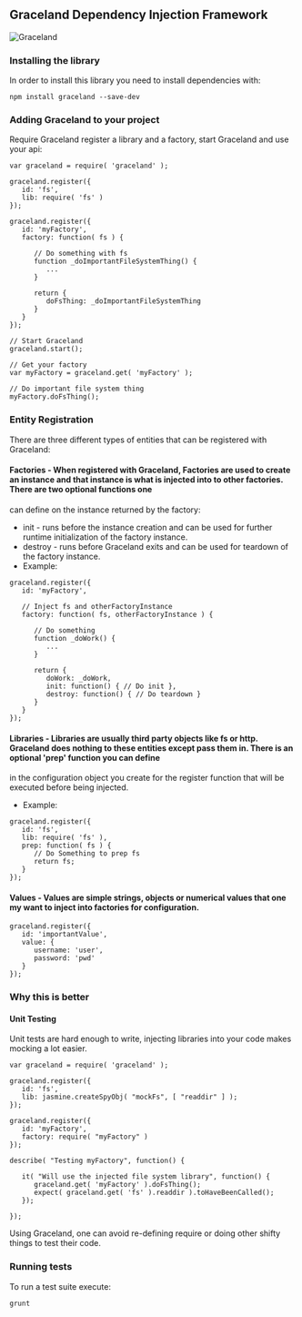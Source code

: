 ## Graceland Dependency Injection Framework
![Graceland](https://github.com/qtpeters/graceland/blob/master/wiki/images/GracelandGuitar_vectorized.png)
### Installing the library

In order to install this library you need to install dependencies with:

    npm install graceland --save-dev

### Adding Graceland to your project 

Require Graceland register a library and a factory, start Graceland and use your api:
```
var graceland = require( 'graceland' );

graceland.register({
   id: 'fs',
   lib: require( 'fs' )
});

graceland.register({
   id: 'myFactory',
   factory: function( fs ) {

      // Do something with fs 
      function _doImportantFileSystemThing() {
         ...
      }

      return {
         doFsThing: _doImportantFileSystemThing
      }
   }
});

// Start Graceland
graceland.start();

// Get your factory
var myFactory = graceland.get( 'myFactory' );

// Do important file system thing
myFactory.doFsThing();

```

### Entity Registration

There are three different types of entities that can be registered with Graceland:

#### Factories - When registered with Graceland, Factories are used to create an instance and that instance is what is injected into to other factories. There are two optional functions one 
  can define on the instance returned by the factory:
  * init - runs before the instance creation and can be used for further runtime initialization of the factory instance.
  * destroy - runs before Graceland exits and can be used for teardown of the factory instance.
  * Example:
``` 
graceland.register({
   id: 'myFactory',

   // Inject fs and otherFactoryInstance
   factory: function( fs, otherFactoryInstance ) {

      // Do something
      function _doWork() {
         ...
      }

      return {
         doWork: _doWork,
         init: function() { // Do init },
         destroy: function() { // Do teardown } 
      }
   }
});
```
#### Libraries - Libraries are usually third party objects like fs or http.  Graceland does nothing to these entities except pass them in. There is an optional 'prep' function you can define
  in the configuration object you create for the register function that will be executed before being injected.
  * Example:
```
graceland.register({
   id: 'fs',
   lib: require( 'fs' ),
   prep: function( fs ) {
      // Do Something to prep fs
      return fs;
   }
});
```
#### Values - Values are simple strings, objects or numerical values that one my want to inject into factories for configuration. 
```
graceland.register({
   id: 'importantValue',
   value: { 
      username: 'user', 
      password: 'pwd' 
   }
});
```
### Why this is better

#### Unit Testing

Unit tests are hard enough to write, injecting libraries into your code makes mocking a lot easier.

```
var graceland = require( 'graceland' );

graceland.register({
   id: 'fs',
   lib: jasmine.createSpyObj( "mockFs", [ "readdir" ] );
});

graceland.register({
   id: 'myFactory',
   factory: require( "myFactory" )
});

describe( "Testing myFactory", function() {

   it( "Will use the injected file system library", function() {
      graceland.get( 'myFactory' ).doFsThing();
      expect( graceland.get( 'fs' ).readdir ).toHaveBeenCalled();
   });

});
```
Using Graceland, one can avoid re-defining require or doing other shifty things to test their code.  


### Running tests

To run a test suite execute:

    grunt

